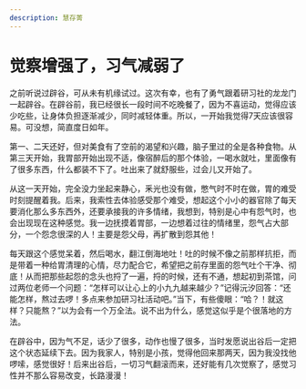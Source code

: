 ```yaml
---
description: 慧存菁
---
```


# 觉察增强了，习气减弱了

之前听说过辟谷，可从未有机缘试过。这次有幸，也有了勇气跟着研习社的龙龙门一起辟谷。在辟谷前，我已经很长一段时间不吃晚餐了，因为不喜运动，觉得应该少吃些，让身体负担逐渐减少，同时减轻体重。所以，一开始我觉得7天应该很容易。可没想，简直度日如年。

第一、二天还好，但对美食有了空前的渴望和兴趣，脑子里过的全是各种食物。从第三天开始，我胃部开始出现不适，像宿醉后的那个体验，一喝水就吐，里面像有了很多东西，什么都装不下了。吐出来了就舒服些，过会儿又开始了。

从这一天开始，完全没力坐起来静心，釆光也没有做，憋气时不时在做，胃的难受时刻提醒着我。后来，我索性去体验感受那个难受，想起这个小小的器官除了每天要消化那么多东西外，还要承接我的许多情绪，我想到，特别是心中有怨气时，也会出现现在这种感觉。我一边抚摸着胃部，一边想着过往的情绪里，怨气占大部分，一个怨念很深的人！主要是怨父母，再扩散到怨其他！

每天跟这个感觉呆着，然后喝水，翻江倒海地吐！吐的时候不像之前那样抗拒，而是带着一种给胃清理的心情，尽力配合它，希望把之前存里面的怨气吐个干净、彻底！从而把那些起怨的念头也捋了一遍，捋的时候，还有不通，想起初到茶馆，问过两位老师一个问题：“怎样可以让心上的小九九越来越少？”记得沅汐回答：“还能怎样，熬过去啰！多点来参加研习社活动吧。”当下，有些傻眼：“哈？！就这样？只能熬？”以为会有一个万全法。说不出为什么，感觉这似乎是个很落地的方法。

在辟谷中，因为气不足，话少了很多，动作也慢了很多，当时发愿说出谷后一定把这个状态延续下去。因为我家人，特别是小孩，觉得他回来那两天，因为我没找他啰嗦，感觉很好！后来出谷后，一切习气翻滚而来，还好能有几次觉察了，感觉习性并不那么容易改变，长路漫漫！

